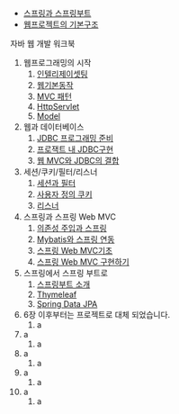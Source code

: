 - [스프링과 스프링부트](https://github.com/Malvin222/study/blob/b6803fcb139cf0768c53853664705e3fd9ac44eb/web-dev/SpringAndSpringboot.txt)
- [웹프로젝트의 기본구조](https://github.com/Malvin222/study/blob/b6803fcb139cf0768c53853664705e3fd9ac44eb/web-dev/%EC%9B%B9%ED%94%84%EB%A1%9C%EC%A0%9D%ED%8A%B8%EC%9D%98%20%EA%B8%B0%EB%B3%B8%EA%B5%AC%EC%A1%B0)

자바 웹 개발 워크북
1. 웹프로그래밍의 시작
    1. [인텔리제이셋팅](https://github.com/Malvin222/study/blob/main/web-dev/1...Start-Web-Programming/1.1...setting.txt)
    2. [웹기본동작](https://github.com/Malvin222/study/blob/main/web-dev/1...Start-Web-Programming/1.2...%EC%9B%B9%20%EA%B8%B0%EB%B3%B8%20%EB%8F%99%EC%9E%91)
    3. [MVC 패턴](https://github.com/Malvin222/study/tree/main/web-dev/1...Start-Web-Programming/1.3...WEB-MVC)
    4. [HttpServlet](https://github.com/Malvin222/study/tree/main/web-dev/1...Start-Web-Programming/1.4...HttpServlet)
    5. [Model](https://github.com/Malvin222/study/tree/main/web-dev/1...Start-Web-Programming/1.5...Model)
2. 웹과 데이터베이스
   1. [JDBC 프로그래밍 준비](https://github.com/Malvin222/study/tree/main/web-dev/2...Web%26Database/2.1...JDBC-Ready)
   2. [프로잭트 내 JDBC구현](https://github.com/Malvin222/study/tree/main/web-dev/2...Web%26Database/2.2...JDBC-Start)
   3. [웹 MVC와 JDBC의 결합](https://github.com/Malvin222/study/tree/main/web-dev/2...Web%26Database/2.3...WebMVC-JDBC)
3. 세션/쿠키/필터/리스너
   1. [세션과 필터](https://github.com/Malvin222/study/tree/main/web-dev/3...Session%26Cookie%26Filter%26Listener/3.1...Session%26Filter)
   2. [사용자 정의 쿠키](https://github.com/Malvin222/study/tree/main/web-dev/3...Session%26Cookie%26Filter%26Listener/3.2...Custom%20cookies)
   3. [리스너](https://github.com/Malvin222/study/blob/main/web-dev/3...Session%26Cookie%26Filter%26Listener/3.3...Listener)
4. 스프링과 스프링 Web MVC
   1. [의존성 주입과 스프링](https://github.com/Malvin222/study/tree/main/web-dev/4...Spring%26WebMVC/4.1...Dependency%20injection)
   2. [Mybatis와 스프링 연동](https://github.com/Malvin222/study/blob/main/web-dev/4...Spring%26WebMVC/4.2...Mybatis-Spring)
   3. [스프링 Web MVC기초](https://github.com/Malvin222/study/tree/main/web-dev/4...Spring%26WebMVC/4.3...SpringWebMVC)
   4. [스프링 Web MVC 구현하기](https://github.com/Malvin222/study/tree/main/web-dev/4...Spring%26WebMVC/4.4...SpringWebMVC-IMPL)
5. 스프링에서 스프링 부트로
   1. [스프링부트 소개](https://github.com/Malvin222/study/tree/main/web-dev/5...Springboot/5.1...SpringBoot)
   2. [Thymeleaf](https://github.com/Malvin222/study/tree/main/web-dev/5...Springboot/5.2...Thymeleaf)
   3. [Spring Data JPA](https://github.com/Malvin222/study/tree/main/web-dev/5...Springboot/5.3...SpringData-JPA)
6. 6장 이후부터는 프로젝트로 대체 되었습니다.
   1. a
7. a
    1. a
8. a
    1. a
9. a
    1. a
10. a
    1. a
